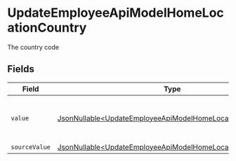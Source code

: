 # UpdateEmployeeApiModelHomeLocationCountry

The country code


## Fields

| Field                                                                                                                                    | Type                                                                                                                                     | Required                                                                                                                                 | Description                                                                                                                              | Example                                                                                                                                  |
| ---------------------------------------------------------------------------------------------------------------------------------------- | ---------------------------------------------------------------------------------------------------------------------------------------- | ---------------------------------------------------------------------------------------------------------------------------------------- | ---------------------------------------------------------------------------------------------------------------------------------------- | ---------------------------------------------------------------------------------------------------------------------------------------- |
| `value`                                                                                                                                  | [JsonNullable\<UpdateEmployeeApiModelHomeLocationValue>](../../models/components/UpdateEmployeeApiModelHomeLocationValue.md)             | :heavy_minus_sign:                                                                                                                       | The ISO3166-1 Alpha2 Code of the Country                                                                                                 | US                                                                                                                                       |
| `sourceValue`                                                                                                                            | [JsonNullable\<UpdateEmployeeApiModelHomeLocationSourceValue>](../../models/components/UpdateEmployeeApiModelHomeLocationSourceValue.md) | :heavy_minus_sign:                                                                                                                       | N/A                                                                                                                                      |                                                                                                                                          |
